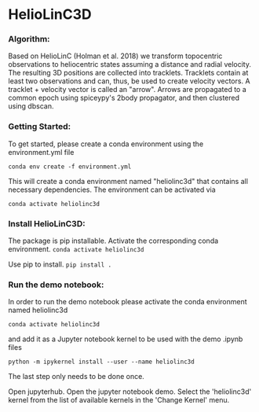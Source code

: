 # HelioLinC3D

### Algorithm:
Based on HelioLinC (Holman et al. 2018) we transform topocentric observations to heliocentric states assuming a distance and radial velocity. The resulting 3D positions are collected into tracklets. Tracklets contain at least two observations and can, thus, be used to create velocity vectors. A tracklet + velocity vector is called an "arrow". Arrows are propagated to a common epoch using spiceypy's 2body propagator, and then clustered using dbscan.


### Getting Started:
To get started, please create a conda environment using the environment.yml file

`conda env create -f environment.yml`

This will create a conda environment named "heliolinc3d" that contains all necessary dependencies.
The environment can be activated via

`conda activate heliolinc3d`


### Install HelioLinC3D:
The package is pip installable.
Activate the corresponding conda environment. 
`conda activate heliolinc3d`

Use pip to install.
`pip install .`

### Run the demo notebook:
In order to run the demo notebook please activate the conda environment named heliolinc3d

`conda activate heliolinc3d`

and add it as a Jupyter notebook kernel to be used with the demo .ipynb files

`python -m ipykernel install --user --name heliolinc3d`

The last step only needs to be done once.

Open jupyterhub. Open the jupyter notebook demo. Select the 'heliolinc3d' kernel from the list of available kernels in the 'Change Kernel' menu.


